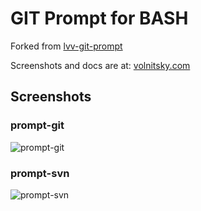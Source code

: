 # GIT Prompt for BASH

Forked from  [lvv-git-prompt](https://github.com/lvv/git-prompt)  

Screenshots and docs are at: [volnitsky.com](http://volnitsky.com/project/git-prompt)

## Screenshots 

### prompt-git

![prompt-git](https://github.com/juanpabloaj/git-prompt/raw/master/screenshot-prompt-git.png)
  
### prompt-svn

![prompt-svn](https://github.com/juanpabloaj/git-prompt/raw/master/screenshot-svn.png)
